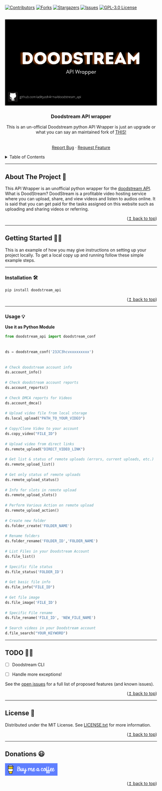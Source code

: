 
<div id="top"></div>

[![Contributors][contributors-shield]][contributors-url]
[![Forks][forks-shield]][forks-url]
[![Stargazers][stars-shield]][stars-url]
[![Issues][issues-shield]][issues-url]
[![GPL-3.0 License][license-shield]][license-url]



<!-- PROJECT LOGO -->
<br />
<div align="center">
  <a href="https://github.com/adityash4rma/doodstream_api">
    <img src="images/header.png" alt="Logo">
  </a>

<h3 align="center">Doodstream API wrapper</h3>

  <p align="center">
    This is an un-official Doodstream python API Wrapper is just an upgrade or what you can say an maintained fork of <a href="https://github.com/wahyubiman/DoodStream"> THIS! </a>
    <br />
    <a href="https://github.com/adityash4rma/doodstream_api"></a>
    <br />
    <br />
    <a href="https://github.com/adityash4rma/doodstream_api/issues">Report Bug</a>
    ·
    <a href="https://github.com/adityash4rma/doodstream_api/issues">Request Feature</a>
  </p>
</div>



<!-- TABLE OF CONTENTS -->
<details>
  <summary>Table of Contents</summary>
  <ol>
    <li>
      <a href="#about-the-project">About The Project</a>
    </li>
    <li><a href="#getting-started">Getting Started</a></li>
    <li><a href="#todo">TODO</a></li>
    <li><a href="#faqs">FAQs</a></li>
    <li><a href="#license">License</a></li>
    <li><a href="#contact">Contact</a></li>
  </ol>
</details>


---
<!-- ABOUT THE PROJECT -->
## About The Project 🤔

This API Wrapper is an unofficial python wrapper for the <a href="https://doodstream.com/api-docs"> doodstream API</a>. What is DoodStream? DoodStream is a profitable video hosting service where you can upload, share, and view videos and listen to audios online. It is said that you can get paid for the tasks assigned on this website such as uploading and sharing videos or referring.

<p align="right">(<a href="#top">↥ back to top</a>)</p>


---
<!-- GETTING STARTED -->
## Getting Started 🏃‍♂️

This is an example of how you may give instructions on setting up your project locally.
To get a local copy up and running follow these simple example steps.

---
### Installation 🛠


```sh
pip install doodstream_api
```

<p align="right">(<a href="#top">↥ back to top</a>)</p>

---

### Usage 💡

**Use it as Python Module**
```python
from doodstream_api import doodstream_conf


ds = doodstream_conf('23JC3hcvxxxxxxxxx')


# Check doodstream account info
ds.account_info()

# Check doodstream account reports
ds.account_reports()

# Check DMCA reports for Videos
ds.account_dmca()

# Upload video file from local storage
ds.local_upload("PATH_TO_YOUR_VIDEO")

# Copy/Clone Video to your account
ds.copy_video("FILE_ID")

# Upload video from direct links
ds.remote_upload("DIRECT_VIDEO_LINK")

# Get list & status of remote uploads (errors, current uploads, etc.)
ds.remote_upload_list()

# Get only status of remote uploads
ds.remote_upload_status()

# Info for slots in remote upload
ds.remote_upload_slots()

# Perform Various Action on remote upload
ds.remote_upload_action()

# Create new folder
ds.folder_create('FOLDER_NAME')

# Rename folders
ds.folder_rename('FOLDER_ID','FOLDER_NAME')

# List Files in your Doodstream Account
ds.file_list()

# Specific file status
ds.file_status('FOLDER_ID')

# Get basic file info
ds.file_info("FILE_ID")

# Get file image
ds.file_image('FILE_ID')

# Specific File rename
ds.file_rename('FILE_ID', 'NEW_FILE_NAME')

# Search videos in your Doodstream account
d.file_search("YOUR_KEYWORD")

```

---

<!-- ROADMAP -->
## TODO 👷‍♂️

- [ ] Doodstream CLI
- [ ] Handle more exceptions!



See the [open issues](https://github.com/adityash4rma/doodstream_api/issues) for a full list of proposed features (and known issues).

<p align="right">(<a href="#top">↥ back to top</a>)</p>

---

<!-- LICENSE -->
## License 📃

Distributed under the MIT License. See [LICENSE.txt](https://github.com/adityash4rma/doodstream_api/blob/main/LICENSE)  for more information.

<p align="right">(<a href="#top">↥ back to top</a>)</p>


---
<!-- CONTACT -->
## Donations 😃

<a href="https://www.buymeacoffee.com/adityash4rma" target="_blank"><img src="images/blue.png" alt="Buy Me A Coffee" height="41" width="174"></a>


<p align="right">(<a href="#top">↥ back to top</a>)</p>


<!-- MARKDOWN LINKS & IMAGES -->
<!-- https://www.markdownguide.org/basic-syntax/#reference-style-links -->
[contributors-shield]: https://img.shields.io/github/contributors/adityash4rma/doodstream.svg?style=for-the-badge
[contributors-url]: https://github.com/adityash4rma/doodstream_api/graphs/contributors
[forks-shield]: https://img.shields.io/github/forks/adityash4rma/doodstream.svg?style=for-the-badge
[forks-url]: https://github.com/adityash4rma/doodstream_api/network/members
[stars-shield]: https://img.shields.io/github/stars/adityash4rma/doodstream.svg?style=for-the-badge
[stars-url]: https://github.com/adityash4rma/doodstream_api/stargazers
[issues-shield]: https://img.shields.io/github/issues/adityash4rma/doodstream.svg?style=for-the-badge
[issues-url]: https://github.com/adityash4rma/doodstream_api/issues
[license-shield]: https://img.shields.io/github/license/adityash4rma/doodstream.svg?style=for-the-badge
[license-url]: https://github.com/adityash4rma/doodstream_api/blob/master/LICENSE
[product-screenshot]: images/screenshot.png